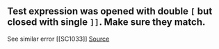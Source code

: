 ## Test expression was opened with double `[` but closed with single `]]`. Make sure they match.
See similar error [[SC1033]]
[Source](https://github.com/koalaman/shellcheck/wiki/SC1034)


